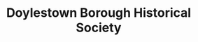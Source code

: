 ---
layout: repo
title: "Doylestown Borough Historical Society"
id: 13858
permalink: repos/13858/
---